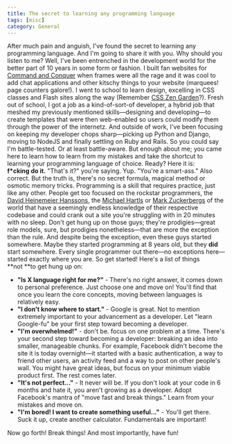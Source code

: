 ```yaml
---
title: The secret to learning any programming language
tags: [misc]
category: General
---
```


After much pain and anguish, I've found the secret to learning any programming language. And I'm going to share it with you. Why should you listen to me? Well, I've been entrenched in the development world for the better part of 10 years in some form or fashion. I built fan websites for [Command and Conquer](http://en.wikipedia.org/wiki/Command_%26_Conquer "Command & Conquer") when frames were all the rage and it was cool to add chat applications and other kitschy things to your website (marquees! page counters galore!). I went to school to learn design, excelling in CSS classes and Flash sites along the way (Remember [CSS Zen Garden](http://www.csszengarden.com/ "CSS Zen Garden")?). Fresh out of school, I got a job as a kind-of-sort-of developer, a hybrid job that meshed my previously mentioned skills—designing and developing—to create templates that were then web-enabled so users could modify them through the power of the internetz. And outside of work, I've been focusing on keeping my developer chops sharp—picking up Python and Django, moving to NodeJS and finally settling on Ruby and Rails. So you could say I'm battle-tested. Or at least battle-aware. But enough about me; you came here to learn how to learn from my mistakes and take the shortcut to learning your programming language of choice. Ready? Here it is: **f\*cking do it.** "That's it?" you're saying. Yup. "You're a smart-ass." Also correct. But the truth is, there's no secret formula, magical method or osmotic memory tricks. Programming is a skill that requires practice, just like any other. People get too focused on the rockstar programmers, the [David Heinemeier Hanssons](http://david.heinemeierhansson.com/ "David Heinemeier Hansson"), the [Michael Hartls](http://michaelhartl.com/ "Michael Hartl") or [Mark Zuckerbergs](http://facebook.com "Facebook") of the world that have a seemingly endless knowledge of their respective codebase and could crank out a site you're struggling with in 20 minutes with no sleep. Don't get hung up on those guys; they're prodigies—great role models, sure, but prodigies nonetheless—that are more the exception than the rule. And despite being the exception, even these guys started somewhere. Maybe they started programming at 8 years old, but they **did** start somewhere. Every single programmer out there—no exceptions here—started exactly where you are. So get started! Here's a list of things **not **to get hung up on:

- **"Is X language right for me?"** - There's no right answer, it comes down to personal preference. Just choose one and move on! You'll find that once you learn the core concepts, moving between languages is relatively easy.
- **"I don't know where to start."** - Google is great. Not to mention extremely important to your advancement as a developer. Let "learn Google-fu" be your first step toward becoming a developer.
- **"I'm overwhelmed!"** - don't be. focus on one problem at a time. There's your second step toward becoming a developer: breaking an idea into smaller, manageable chunks. For example, Facebook didn't become the site it is today overnight—it started with a basic authentication, a way to friend other users, an activity feed and a way to post on other people's wall. You might have great ideas, but focus on your minimum viable product first. The rest comes later.
- **"It's not perfect..."** - It never will be. If you don't look at your code in 6 months and hate it, you aren't growing as a developer. Adopt Facebook's mantra of "move fast and break things." Learn from your mistakes and move on.
- **"I'm bored! I want to create something useful..."** - You'll get there. Suck it up, create another calculator. Fundamentals are important!

Now go forth! Break things! And most importantly, have fun!
